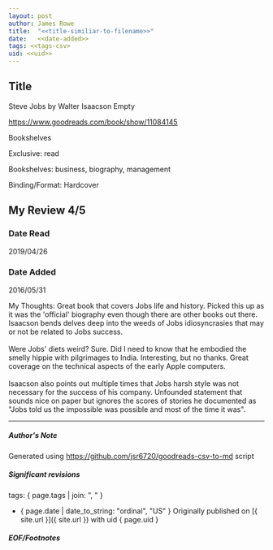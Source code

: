 ```yaml
---
layout: post
author: James Rowe
title:  "<<title-similiar-to-filename>>"
date:   <<date-added>>
tags: <<tags-csv>
uid: <<uid>>
---
```


<!-- highly dependent on how you personally use jekyll templates, and how you want this to show up -->

## Title

Steve Jobs by Walter Isaacson
Empty 

https://www.goodreads.com/book/show/11084145

Bookshelves

Exclusive: read

Bookshelves: business, biography, management

Binding/Format: Hardcover

## My Review 4/5

### Date Read
2019/04/26

### Date Added
2016/05/31

My Thoughts: Great book that covers Jobs life and history. Picked this up as it was the 'official' biography even though there are other books out there. Isaacson bends delves deep into the weeds of Jobs idiosyncrasies that may or not be related to Jobs success. <br/><br/>Were Jobs' diets weird? Sure. Did I need to know that he embodied the smelly hippie with pilgrimages to India. Interesting, but no thanks. Great coverage on the technical aspects of the early Apple computers. <br/><br/>Isaacson also points out multiple times that Jobs harsh style was not necessary for the success of his company. Unfounded statement that sounds nice on paper but ignores the scores of stories he documented as "Jobs told us the impossible was possible and most of the time it was".

---

##### Author's Note

Generated using https://github.com/jsr6720/goodreads-csv-to-md script

##### Significant revisions

tags: { page.tags | join: ", " } <!-- todo move this somewhere -->

- { page.date | date_to_string: "ordinal", "US" } Originally published on [{ site.url }]({ site.url }) with uid { page.uid }

##### EOF/Footnotes
